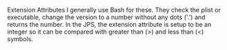 Extension Attributes
I generally use Bash for these. They check the plist or executable, change the version to a number without any dots ('.') and returns the number.  In the JPS, the extension attribute is setup to be an integer so it can be compared with greater than (>) and less than (<) symbols.
